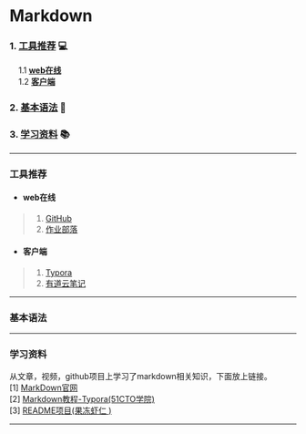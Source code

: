 # Markdown
### 1. [工具推荐](#工具推荐) :computer:  
&nbsp;&nbsp;&nbsp;  1.1 **[web在线](#web在线)**  
&nbsp;&nbsp;&nbsp;  1.2 **[客户端](#客户端)**
### 2. [基本语法](#基本语法) :book:
### 3. [学习资料](#学习资料) :books:
***
### 工具推荐  
* #### web在线
> 1. [GitHub][Github]
> 2. [作业部落][作业部落]  
* #### 客户端
> 1. [Typora][Typora]
> 2. [有道云笔记][有道云笔记]
***
### 基本语法

    


***
### 学习资料
  从文章，视频，github项目上学习了markdown相关知识，下面放上链接。  
  [1] [MarkDown官网](http://www.markdown.cn)  
  [2] [Markdown教程-Typora(51CTO学院)](http://edu.51cto.com/course/9006.html?source=so)  
  [3] [README项目(果冻虾仁 )](https://github.com/guodongxiaren/README)
***
[Github]: https://github.com
[作业部落]: https://www.zybuluo.com/mdeditor
[Typora]: https://www.typora.io
[有道云笔记]: http://note.youdao.com

